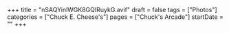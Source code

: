 +++
title = "nSAQYinlWGK8GQIRuykG.avif"
draft = false
tags = ["Photos"]
categories = ["Chuck E. Cheese's"]
pages = ["Chuck's Arcade"]
startDate = ""
+++
